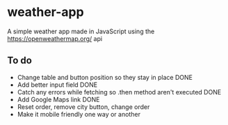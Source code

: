 # weather-app
A simple weather app made in JavaScript using the https://openweathermap.org/ api

## To do
- Change table and button position so they stay in place DONE
- Add better input field DONE
- Catch any errors while fetching so .then method aren't executed DONE
- Add Google Maps link DONE
- Reset order, remove city button, change order
- Make it mobile friendly one way or another